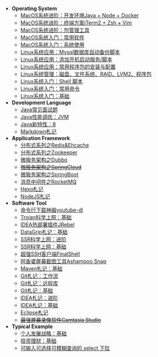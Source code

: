 - **Operating System**
    - [MacOS系统进阶：开发环境Java + Node + Docker](source/_posts/os-mac-ide.md)
    - [MacOS系统进阶：终端方案iTerm2 + Zsh + Vim](source/_posts/os-mac-terminal.md)
    - [MacOS系统进阶：包管理工具](source/_posts/os-mac-package.md)
    - [MacOS系统入门：常用软件](source/_posts/os-mac-software.md)
    - [MacOS系统入门：系统使用](source/_posts/os-mac-basic.md)
    - [Linux系统应用：Mysql数据库自动备份脚本](source/_posts/os-linux-db-backup.md)
    - [Linux系统应用：添加开机启动服务/脚本](source/_posts/os-linux-script-powerboot.md)
    - [Linux系统应用：常用程序包的安装与配置](source/_posts/os-linux-packages-install.md)
    - [Linux系统管理：磁盘、文件系统、RAID、LVM2、程序包](source/_posts/os-linux-sysadmin-first.md)
    - [Linux系统入门：Shell 脚本](source/_posts/os-linux-shell.md)
    - [Linux系统入门：常用命令](source/_posts/os-linux-command.md)
    - [Linux系统入门：基础](source/_posts/os-linux-basic.md)
- **Development Language**
    - [Java常见面试题](source/_posts/dl-java-interview.md)
    - [Java性能调优：JVM](source/_posts/dl-java-jvm.md)
    - [Java新特性：8](source/_posts/dl-java-8.md)
    - [Markdown札记](source/_posts/dl-markdown.md)
- **Application Framework**
    - [分布式系列之Redis&Ehcache](source/_posts/af-redis.md)
    - [分布式系列之Zookeeper](source/_posts/af-zookeeper.md)
    - [微服务架构之Dubbo](source/_posts/dubbo.md)
    - <del>[微服务架构之SpringCloud](source/_posts/af-springcloud.md)</del>
    - [微服务架构之SpringBoot](source/_posts/af-springboot.md)
    - [消息中间件之RocketMQ](source/_posts/af-mq-rocketmq.md)
    - [Hexo札记](source/_posts/af-hexo.md)
    - [NodeJS札记](source/_posts/af-nodejs.md)
- **Software Tool**
    - [命令行下载神器youtube-dl](source/_posts/st-youtube-dl.md)
    - [Trojan科学上网：基础](source/_posts/st-trojan-basic.md)
    - [IDEA热部署插件JRebel](source/_posts/st-jrebel-activate.md)
    - [DataGrip札记：基础](source/_posts/st-datagrip-basic.md)
    - [SSR科学上网：进阶](source/_posts/st-ssr-advanced.md)
    - [SSR科学上网：基础](source/_posts/st-ssr-basic.md)
    - [超强SSH客户端FinalShell](source/_posts/st-finalshell.md)
    - [阿香婆屏幕截图工具Ashampoo Snap](source/_posts/st-ashampoo-snap.md)
    - [Maven札记：基础](source/_posts/st-maven.md)
    - [Git札记：工作流](source/_posts/st-git-workflow.md)
    - [Git札记：远程库](source/_posts/st-git-remote.md)
    - [Git札记：基础](source/_posts/st-git-basic.md)
    - [IDEA札记：进阶](source/_posts/st-idea-advanced.md)
    - [IDEA札记：基础](source/_posts/st-idea-basic.md)
    - [Eclipse札记](source/_posts/st-eclipse.md)
    - <del>[最强屏幕录像软件Camtasia Studio](source/_posts/st-camtasia-studio.md)</del>
- **Typical Example**
    - [个人发展战略：基础](source/_posts/te-personal-development.md)
    - [投资理财：基础](source/_posts/te-investment-financing.md)
    - [可输入可选择可模糊查询的 select 下拉](source/_posts/te-select.md)
